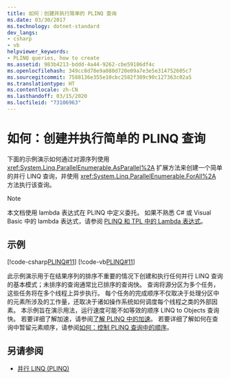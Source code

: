 ```yaml
---
title: 如何：创建并执行简单的 PLINQ 查询
ms.date: 03/30/2017
ms.technology: dotnet-standard
dev_langs:
- csharp
- vb
helpviewer_keywords:
- PLINQ queries, how to create
ms.assetid: 983b4213-bddd-4a44-9262-cbe59186df4c
ms.openlocfilehash: 349cc8d78e9a080d720e09a7e3e5e314752605c7
ms.sourcegitcommit: 7588136e355e10cbc2582f389c90c127363c02a5
ms.translationtype: HT
ms.contentlocale: zh-CN
ms.lasthandoff: 03/15/2020
ms.locfileid: "73106963"
---
```

# <a name="how-to-create-and-execute-a-simple-plinq-query"></a>如何：创建并执行简单的 PLINQ 查询
下面的示例演示如何通过对源序列使用 <xref:System.Linq.ParallelEnumerable.AsParallel%2A> 扩展方法来创建一个简单的并行 LINQ 查询，并使用 <xref:System.Linq.ParallelEnumerable.ForAll%2A> 方法执行该查询。  
  
> [!NOTE]
> 本文档使用 lambda 表达式在 PLINQ 中定义委托。 如果不熟悉 C# 或 Visual Basic 中的 lambda 表达式，请参阅 [PLINQ 和 TPL 中的 Lambda 表达式](../../../docs/standard/parallel-programming/lambda-expressions-in-plinq-and-tpl.md)。  
  
## <a name="example"></a>示例  
 [!code-csharp[PLINQ#11](../../../samples/snippets/csharp/VS_Snippets_Misc/plinq/cs/create1.cs#11)]
 [!code-vb[PLINQ#11](../../../samples/snippets/visualbasic/VS_Snippets_Misc/plinq/vb/create1.vb#11)]  
  
 此示例演示用于在结果序列的排序不重要的情况下创建和执行任何并行 LINQ 查询的基本模式；未排序的查询通常比已排序的查询快。 查询将源分区为多个任务，这些任务将在多个线程上异步执行。 每个任务的完成顺序不仅取决于处理分区中的元素所涉及的工作量，还取决于诸如操作系统如何调度每个线程之类的外部因素。 本示例旨在演示用法，运行速度可能不如等效的顺序 LINQ to Objects 查询快。 若要详细了解加速，请参阅[了解 PLINQ 中的加速](../../../docs/standard/parallel-programming/understanding-speedup-in-plinq.md)。 若要详细了解如何在查询中暂留元素顺序，请参阅[如何：控制 PLINQ 查询中的顺序](../../../docs/standard/parallel-programming/how-to-control-ordering-in-a-plinq-query.md)。  
  
## <a name="see-also"></a>另请参阅

- [并行 LINQ (PLINQ)](../../../docs/standard/parallel-programming/parallel-linq-plinq.md)
